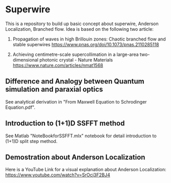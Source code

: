 # Superwire
This is a repository to build up basic concept about superwire, Anderson Localization, Branched flow.
Idea is based on the following two article:
1. Propagation of waves in high Brillouin zones: Chaotic branched flow and stable superwires
https://www.pnas.org/doi/10.1073/pnas.2110285118

2. Achieving centimetre-scale supercollimation in a large-area two-dimensional photonic crystal - Nature Materials
https://www.nature.com/articles/nmat1568

## Difference and Analogy between Quantum simulation and paraxial optics
See analytical derivation in "From Maxwell Equation to Schrodinger Equation.pdf".

## Introduction to (1+1)D SSFFT method
See Matlab "NoteBookforSSFFT.mlx" notebook for detail introduction to (1+1)D split step method.

## Demostration about Anderson Localization
Here is a YouTube Link for a visual explanation about Anderson Localization: https://www.youtube.com/watch?v=SrOcj3F2BJ4

